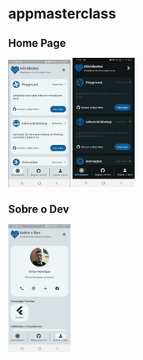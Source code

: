 # appmasterclass

## Home Page
<p align="left">
  <img alt="HomePage" src="assets\images\tela_home.png" 
  width="25%"> 
  <img alt="HomePageDark" src="assets\images\tela_home_dark.png" width="25%">
</p>


## Sobre o Dev
<p align="left">
  <img alt="SobreDev" src="assets\images\tela_sobre_dev.png" width="25%">
</p>
